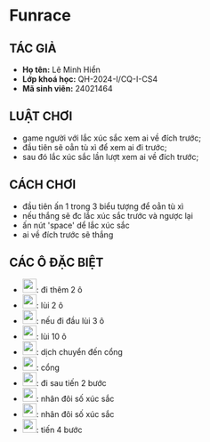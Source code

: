# Funrace
  ## TÁC GIẢ
- **Họ tên:** Lê Minh Hiển
- **Lớp khoá học:** QH-2024-I/CQ-I-CS4
- **Mã sinh viên:** 24021464
## LUẬT CHƠI
- game người với lắc xúc sắc xem ai về đích trước;
- đầu tiên sẽ oẳn tù xì để xem ai đi trước;
- sau đó lắc xúc sắc lần lượt xem ai về đích trước;
## CÁCH CHƠI
- đầu tiên ấn 1 trong 3 biểu tượng để oẳn tù xì
- nếu thắng sẽ đc lắc xúc sắc trước và ngược lại
- ấn nút 'space' dể lắc xúc sắc
- ai về đích trước sẽ thắng
## CÁC Ô ĐẶC BIỆT
- <img src="https://github.com/user-attachments/assets/9d2a8bae-25ea-401c-baf5-9df89d008751" width="25" >: đi thêm 2 ô
- <img src="https://github.com/user-attachments/assets/c3545d87-5ca3-49fb-82a3-af9aba3c4ede" width="25" >: lùi 2 ô
- <img src="https://github.com/user-attachments/assets/0d29d653-98fa-46df-a7e3-22b68f449e0f" width="25" >: nếu đi đầu lùi 3 ô
- <img src="https://github.com/user-attachments/assets/9b8f05dc-eb94-486b-8e25-ad270cc99daf" width="25" >: lùi 10 ô
- <img src="https://github.com/user-attachments/assets/1ca0e273-18bb-4573-89cd-5a33e9ab68fc" width="25" >: dịch chuyển đến cổng
- <img src="https://github.com/user-attachments/assets/ca968286-5f0a-4319-a0b9-0fd2bf73d2dc" width="25" >: cổng
- <img src="https://github.com/user-attachments/assets/095985aa-bff6-4242-9808-501156dfa7e3" width="25" >: đi sau tiến 2 bước
- <img src="https://github.com/user-attachments/assets/7a016c9d-c271-44b6-8c12-cf125620c4e7" width="25" >: nhân đôi số xúc sắc 
- <img src="https://github.com/user-attachments/assets/2885a209-0715-40c5-9100-b04317d4b3f5" width="25" >: nhân đôi số xúc sắc
- <img src="https://github.com/user-attachments/assets/749126a8-1298-4d1d-b41a-2767737f99b6" width="25" >: tiến 4 bước 

